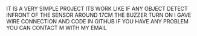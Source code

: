 IT IS A VERY SIMPLE PROJECT ITS WORK LIKE IF ANY OBJECT DETECT INFRONT OF THE SENSOR AROUND 17CM THE BUZZER TURN ON I GAVE WIRE CONNECTION AND CODE IN GITHUB IF YOU HAVE ANY PROBLEM YOU CAN CONTACT M WITH MY EMAIL
